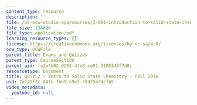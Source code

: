 ```yaml
---
content_type: resource
description: ''
file: /ol-ocw-studio-app/courses/3-091-introduction-to-solid-state-chemistry-fall-2018/7af19f3c847cfbb5c9ef79325bf4cfb5_MIT3_091F18_Q02.pdf
file_size: 134826
file_type: application/pdf
learning_resource_types: []
license: https://creativecommons.org/licenses/by-nc-sa/4.0/
ocw_type: OCWFile
parent_title: Exams and Quizzes
parent_type: CourseSection
parent_uid: fa2efb82-0261-4fe8-ce81-3105145f7d8c
resourcetype: Document
title: Quiz 2 - Intro to Solid State Chemistry - Fall 2018
uid: 7af19f3c-847c-fbb5-c9ef-79325bf4cfb5
video_metadata:
  youtube_id: null
---
```

